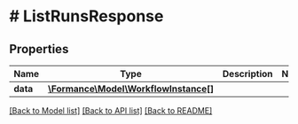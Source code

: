 # # ListRunsResponse

## Properties

Name | Type | Description | Notes
------------ | ------------- | ------------- | -------------
**data** | [**\Formance\Model\WorkflowInstance[]**](WorkflowInstance.md) |  |

[[Back to Model list]](../../README.md#models) [[Back to API list]](../../README.md#endpoints) [[Back to README]](../../README.md)

